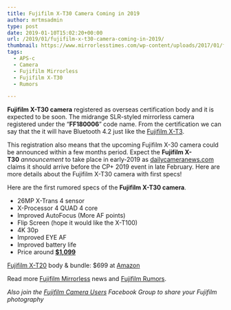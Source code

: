 ```yaml
---
title: Fujifilm X-T30 Camera Coming in 2019
author: mrtmsadmin
type: post
date: 2019-01-10T15:02:20+00:00
url: /2019/01/fujifilm-x-t30-camera-coming-in-2019/
thumbnail: https://www.mirrorlesstimes.com/wp-content/uploads/2017/01/fujifilm-x-t20-front.jpg
tags:
  - APS-c
  - Camera
  - Fujifilm Mirrorless
  - Fujifilm X-T30
  - Rumors

---
```

**Fujifilm X-T30 camera** registered as overseas certification body and it is expected to be soon. The midrange SLR-styled mirrorless camera registered under the “**FF180006**” code name. From the certification we can say that the it will have Bluetooth 4.2 just like the <a href="https://www.mirrorlesstimes.com/tag/fujifilm-x-t3/" target="_blank" rel="noopener">Fujifilm X-T3</a>.

This registration also means that the upcoming Fujifilm X-30 camera could be announced within a few months period. Expect the **Fujifilm X-T30** _announcement_ to take place in early-2019 as <a href="https://www.dailycameranews.com/2019/01/fujifilm-x-30-camera-registered-to-be-announced-in-2019/" target="_blank" rel="noopener">dailycameranews.com</a> claims it should arrive before the CP+ 2019 event in late February. Here are more details about the Fujifilm X-T30 camera with first specs!<!--more-->

Here are the first rumored specs of the **Fujifilm X-T30 camera**.

  * 26MP X-Trans 4 sensor
  * X-Processor 4 QUAD 4 core
  * Improved AutoFocus (More AF points)
  * Flip Screen (hope it would like the X-T100)
  * 4K 30p
  * Improved EYE AF
  * Improved battery life
  * Price around **<a href="https://www.amazon.com/Fujifilm-X-T20-Mirrorless-XF18-55mmF2-8-4-0-OIS/dp/B01NCVNDPO/?tag=daicamnew-20" target="_blank" rel="nofollow noopener noreferrer" data-amzn-asin="B01NCVNDPO">$1,099</a>**

<a href="http://www.guidetocamera.com/products/fujifilm/slrs/fujifilm-x-t20" target="_blank" rel="noopener">Fujifilm X-T20</a> body & bundle: $699 at <a class="ext-link" title="" href="https://www.amazon.com/Fujifilm-X-T20-Mirrorless-Digital-Camera/dp/B01N10DO3R/?tag=mirrorlesst-20" target="_blank" rel="noopener external nofollow" data-amzn-asin="B01N10DO3R">Amazon</a>

Read more [Fujifilm Mirrorless][1] news and <a href="https://www.dailycameranews.com/tag/fujifilm-rumors/" target="_blank" rel="noopener">Fujifilm Rumors</a>.

_Also join the <a class="ext-link" title="" href="https://www.facebook.com/groups/978460185571041/" target="_blank" rel="external nofollow noopener">Fujifilm Camera Users</a> Facebook Group to share your Fujifilm photography_

 [1]: https://www.mirrorlesstimes.com/tag/fujifilm-mirrorless/